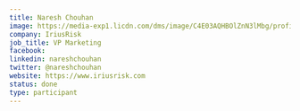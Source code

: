 ```yaml
---
title: Naresh Chouhan
image: https://media-exp1.licdn.com/dms/image/C4E03AQHBOlZnN3lMbg/profile-displayphoto-shrink_400_400/0/1516181348972?e=1643241600&v=beta&t=hC3NZEzoKui1Drw004W3stUKr24H2sXIRXnumhDapfM
company: IriusRisk
job_title: VP Marketing
facebook: 
linkedin: nareshchouhan
twitter: @nareshchouhan
website: https://www.iriusrisk.com
status: done
type: participant
---
```

